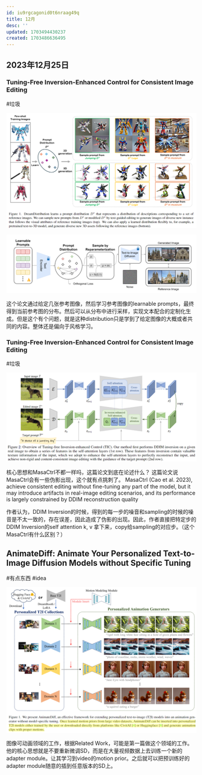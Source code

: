 ```yaml
---
id: iu9rgcagonid0t6nraag49q
title: 12月
desc: ''
updated: 1703494430237
created: 1703486636495
---
```



## 2023年12月25日


### Tuning-Free Inversion-Enhanced Control for Consistent Image Editing
#垃圾

![图 0](assets/images/f498d3709cef977bfb1fbbbe9a94cbf432ecfa0a57248eae403a4c9452f62483.png)  

![图 1](assets/images/661b1e767d5bd00e9fc919b32b702c27a313032cebbbba9acbf9b786ec62a707.png)  


这个论文通过给定几张参考图像，然后学习参考图像的learnable prompts，最终得到当前参考图的分布。然后可以从分布中进行采样，实现文本配合的定制化生成。但是这个有个问题，就是这种distribution只是学到了给定图像的大概或者共同的内容。整体还是偏向于风格学习。




### Tuning-Free Inversion-Enhanced Control for Consistent Image Editing
#垃圾


![图 0](assets/images/e30d582a9cbc8b26a0b5cf48f9ecdf948dff7251d4e916a69f266554084f7076.png)  

核心思想和MasaCtrl不都一样吗，这篇论文到底在论述什么？
这篇论文说 MasaCtrl会有一些伪影出现，这个就有点挑刺了。
MasaCtrl (Cao et al. 2023), achieve consistent editing without fine-tuning any part of the model, but it may introduce artifacts in real-image editing scenarios, and its performance is largely constrained by DDIM reconstruction quality

作者认为，DDIM Inversion的时候，得到的每一步的噪音和sampling的时候的噪音是不太一致的，存在误差，因此造成了伪影的出现。因此，作者直接把特定步的DDIM Inversion的self attention k, v 拿下来，copy给sampling的对应步。（这个MasaCtrl有什么区别？）



## AnimateDiff: Animate Your Personalized Text-to-Image Diffusion Models without Specific Tuning
#有点东西
#idea

![图 1](assets/images/28714ace6d65219a87a345925c91d6c364cf1fc9f96cfbeaff5c15dcea09b0ed.png)  

图像可动画领域的工作，根据Related Work，可能是第一篇做这个领域的工作。他的核心思想就是不要重新微调SD，而是在大量视频数据上去训练一个新的adapter module。让其学习到video的motion prior。之后就可以把预训练好的adapter module随意的插到任意版本的SD上。





